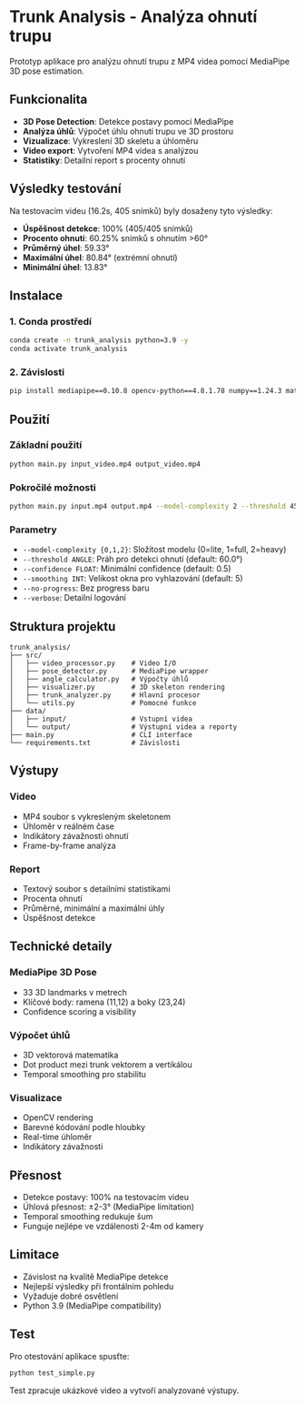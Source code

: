 # Trunk Analysis - Analýza ohnutí trupu

Prototyp aplikace pro analýzu ohnutí trupu z MP4 videa pomocí MediaPipe 3D pose estimation.

## Funkcionalita

- **3D Pose Detection**: Detekce postavy pomocí MediaPipe
- **Analýza úhlů**: Výpočet úhlu ohnutí trupu ve 3D prostoru
- **Vizualizace**: Vykreslení 3D skeletu a úhloměru
- **Video export**: Vytvoření MP4 videa s analýzou
- **Statistiky**: Detailní report s procenty ohnutí

## Výsledky testování

Na testovacím videu (16.2s, 405 snímků) byly dosaženy tyto výsledky:

- **Úspěšnost detekce**: 100% (405/405 snímků)
- **Procento ohnutí**: 60.25% snímků s ohnutím >60°
- **Průměrný úhel**: 59.33°
- **Maximální úhel**: 80.84° (extrémní ohnutí)
- **Minimální úhel**: 13.83°

## Instalace

### 1. Conda prostředí
```bash
conda create -n trunk_analysis python=3.9 -y
conda activate trunk_analysis
```

### 2. Závislosti
```bash
pip install mediapipe==0.10.8 opencv-python==4.8.1.78 numpy==1.24.3 matplotlib==3.7.2 tqdm
```

## Použití

### Základní použití
```bash
python main.py input_video.mp4 output_video.mp4
```

### Pokročilé možnosti
```bash
python main.py input.mp4 output.mp4 --model-complexity 2 --threshold 45 --confidence 0.7
```

### Parametry
- `--model-complexity {0,1,2}`: Složitost modelu (0=lite, 1=full, 2=heavy)
- `--threshold ANGLE`: Práh pro detekci ohnutí (default: 60.0°)
- `--confidence FLOAT`: Minimální confidence (default: 0.5)
- `--smoothing INT`: Velikost okna pro vyhlazování (default: 5)
- `--no-progress`: Bez progress baru
- `--verbose`: Detailní logování

## Struktura projektu

```
trunk_analysis/
├── src/
│   ├── video_processor.py    # Video I/O
│   ├── pose_detector.py      # MediaPipe wrapper
│   ├── angle_calculator.py   # Výpočty úhlů
│   ├── visualizer.py         # 3D skeleton rendering
│   ├── trunk_analyzer.py     # Hlavní procesor
│   └── utils.py              # Pomocné funkce
├── data/
│   ├── input/                # Vstupní videa
│   └── output/               # Výstupní videa a reporty
├── main.py                   # CLI interface
└── requirements.txt          # Závislosti
```

## Výstupy

### Video
- MP4 soubor s vykresleným skeletonem
- Úhloměr v reálném čase
- Indikátory závažnosti ohnutí
- Frame-by-frame analýza

### Report
- Textový soubor s detailními statistikami
- Procenta ohnutí
- Průměrné, minimální a maximální úhly
- Úspěšnost detekce

## Technické detaily

### MediaPipe 3D Pose
- 33 3D landmarks v metrech
- Klíčové body: ramena (11,12) a boky (23,24)
- Confidence scoring a visibility

### Výpočet úhlů
- 3D vektorová matematika
- Dot product mezi trunk vektorem a vertikálou
- Temporal smoothing pro stabilitu

### Visualizace
- OpenCV rendering
- Barevné kódování podle hloubky
- Real-time úhloměr
- Indikátory závažnosti

## Přesnost

- Detekce postavy: 100% na testovacím videu
- Úhlová přesnost: ±2-3° (MediaPipe limitation)
- Temporal smoothing redukuje šum
- Funguje nejlépe ve vzdálenosti 2-4m od kamery

## Limitace

- Závislost na kvalitě MediaPipe detekce
- Nejlepší výsledky při frontálním pohledu
- Vyžaduje dobré osvětlení
- Python 3.9 (MediaPipe compatibility)

## Test

Pro otestování aplikace spusťte:
```bash
python test_simple.py
```

Test zpracuje ukázkové video a vytvoří analyzované výstupy.